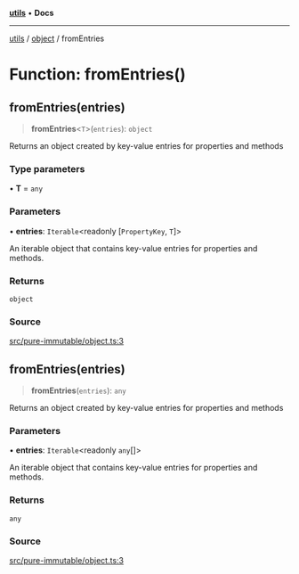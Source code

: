 [**utils**](../../../README.md) • **Docs**

***

[utils](../../../globals.md) / [object](../README.md) / fromEntries

# Function: fromEntries()

## fromEntries(entries)

> **fromEntries**\<`T`\>(`entries`): `object`

Returns an object created by key-value entries for properties and methods

### Type parameters

• **T** = `any`

### Parameters

• **entries**: `Iterable`\<readonly [`PropertyKey`, `T`]\>

An iterable object that contains key-value entries for properties and methods.

### Returns

`object`

### Source

[src/pure-immutable/object.ts:3](https://github.com/alpinisme/utils/blob/825f78da0ace828df12ea4d598fd95fa96ee25f5/src/pure-immutable/object.ts#L3)

## fromEntries(entries)

> **fromEntries**(`entries`): `any`

Returns an object created by key-value entries for properties and methods

### Parameters

• **entries**: `Iterable`\<readonly `any`[]\>

An iterable object that contains key-value entries for properties and methods.

### Returns

`any`

### Source

[src/pure-immutable/object.ts:3](https://github.com/alpinisme/utils/blob/825f78da0ace828df12ea4d598fd95fa96ee25f5/src/pure-immutable/object.ts#L3)
